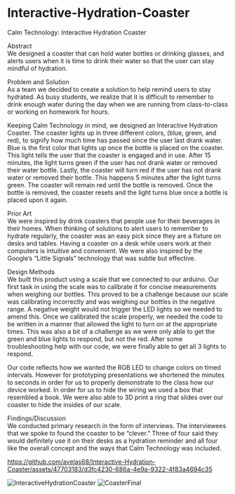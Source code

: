 # Interactive-Hydration-Coaster
Calm Technology: Interactive Hydration Coaster<br/>

Abstract<br/>
We designed a coaster that can hold water bottles or drinking glasses, and alerts users when it is time to drink their water so that the user can stay mindful of hydration. <br/>

Problem and Solution<br/>
As a team we decided to create a solution to help remind users to stay hydrated. As busy students, we realize that it is difficult to remember to drink enough water during the day when we  are running from class-to-class or working on homework for hours. <br/>

Keeping Calm Technology in mind, we designed an Interactive Hydration Coaster. The coaster lights up  in three different colors, (blue, green, and red),  to signify how much time has passed since the user last drank water. Blue is the first color that lights up once the bottle is placed on the coaster. This light tells the user that the coaster is engaged and in use. After 15 minutes, the light turns green if the user has not drank water or removed their water bottle. Lastly, the coaster will turn red if the user has not drank water or removed their bottle. This happens 5 minutes after the light turns green. The coaster will remain red until the bottle is removed. Once the bottle is removed, the coaster resets and the light turns blue once a bottle is placed upon it again.<br/>

Prior Art<br/>
We were inspired by drink coasters that people use for their beverages in their homes. When thinking of solutions to alert users to remember to hydrate regularly, the coaster was an easy pick since they are a fixture on desks and tables.  Having a coaster on a desk while users work at their computers is intuitive and convenient. We were also inspired by the Google’s “Little Signals” technology that was subtle but effective.<br/>

Design Methods<br/>
We built this product using a scale that we connected to our arduino. Our first task in using the scale was to calibrate it for concise measurements when weighing our bottles. This proved to be a challenge because our scale was calibrating incorrectly and was weighing our bottles in the negative range. A negative weight would not trigger the LED lights so we needed to amend this. Once we calibrated the scale properly, we needed the code to be written in a manner that allowed the light to turn on at the appropriate times. This was also a bit of a challenge as we were only able to get the green and blue lights to respond, but not the red. After some troubleshooting help with our code, we were finally able to get all 3 lights to respond. <br/>

Our code reflects how we wanted the RGB LED to change colors on timed intervals. However for prototyping presentations we shortened the minutes to seconds in order for us to properly demonstrate to the class how our device worked. In order for us to hide the wiring we used a box that resembled a book. We were also able to 3D print a ring that slides over our coaster to hide the insides of our scale.<br/>

Findings/Discussion<br/>
We conducted primary research in the form of interviews. The interviewees that we spoke to found the coaster to be “clever.” Three of four said they would definitely use it on their desks as a hydration reminder and all four like the overall concept and the ways that Calm Technology was included.<br/>



https://github.com/avelas68/Interactive-Hydration-Coaster/assets/47703183/d3fc4230-686a-4e9a-9322-4f83a4694c35


![InteractiveHydrationCoaster](https://github.com/avelas68/Interactive-Hydration-Coaster/assets/47703183/fd82bc8c-00a2-4fc1-9b34-55b598115d8f)
![CoasterFinal](https://github.com/avelas68/Interactive-Hydration-Coaster/assets/47703183/3af08cda-92dd-4a39-adee-a06a7e01a657)
